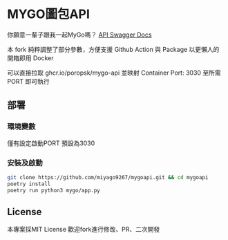 # MYGO圖包API

你願意一輩子跟我一起MyGo嗎？
[API Swagger Docs](https://mygoapi.miyago9267.com/docs)

本 fork 純粹調整了部分參數，方便支援 Github Action 與 Package 以更懶人的開箱即用 Docker

可以直接拉取 ghcr.io/poropsk/mygo-api 並映射 Container Port: 3030 至所需 PORT 即可執行

## 部署

### 環境變數

僅有設定啟動PORT 預設為3030

### 安裝及啟動

```bash
git clone https://github.com/miyago9267/mygoapi.git && cd mygoapi
poetry install
poetry run python3 mygo/app.py
```

## License

本專案採MIT License
歡迎fork進行修改、PR、二次開發
